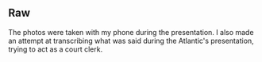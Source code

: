 ## Raw

The photos were taken with my phone during the presentation. I also made an attempt at transcribing what
was said during the Atlantic's presentation, trying to act as a court clerk.